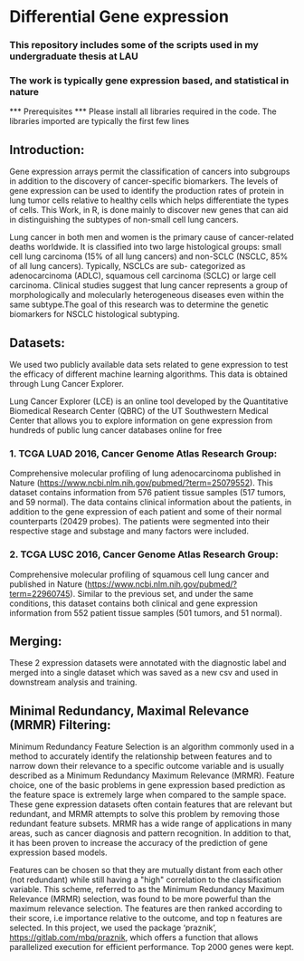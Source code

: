 # Differential Gene expression
### This repository includes some of the scripts used in my undergraduate thesis at LAU
### The work is typically gene expression based, and statistical in nature

*** Prerequisites ***
Please install all libraries required in the code. The libraries imported are typically the first few lines

## Introduction:
Gene expression arrays permit the classification of cancers into subgroups in addition to the discovery of cancer-specific biomarkers. The levels of gene expression can be used to identify the production rates of protein in lung tumor cells relative to healthy cells which helps differentiate the types of cells. This Work, in R, is done mainly to discover new genes that can aid in distinguishing the subtypes of non-small cell lung cancers. 

Lung cancer in both men and women is the primary cause of cancer-related deaths worldwide. It is classified into two large histological groups: small cell lung carcinoma (15% of all lung cancers) and non-SCLC (NSCLC, 85% of all lung cancers). Typically, NSCLCs are sub- categorized as adenocarcinoma (ADLC), squamous cell carcinoma (SCLC) or large cell
carcinoma. Clinical studies suggest that lung cancer represents a group of morphologically and molecularly heterogeneous diseases even within the same subtype.The goal of this research was to determine the genetic biomarkers for NSCLC histological subtyping.

## Datasets:
We used two publicly available data sets related to gene expression to test the efficacy of different machine learning algorithms. This data is obtained through Lung Cancer Explorer.

Lung Cancer Explorer (LCE) is an online tool developed by the Quantitative Biomedical Research Center (QBRC) of the UT Southwestern Medical Center that allows you to explore information on gene expression from hundreds of public lung cancer databases online for free

### 1. TCGA LUAD 2016, Cancer Genome Atlas Research Group: 
Comprehensive molecular profiling of lung adenocarcinoma published in Nature (https://www.ncbi.nlm.nih.gov/pubmed/?term=25079552). This dataset contains information from 576 patient tissue samples (517 tumors, and 59 normal). The data contains clinical information about the patients, in addition to the gene expression of each patient and some of their normal counterparts (20429 probes). The patients were segmented into their respective stage and substage and many factors were included.
### 2. TCGA LUSC 2016, Cancer Genome Atlas Research Group: 
Comprehensive molecular profiling of squamous cell lung cancer and published in Nature (https://www.ncbi.nlm.nih.gov/pubmed/?term=22960745). Similar to the previous set, and under the same conditions, this dataset contains both clinical and gene expression information from 552 patient tissue samples (501 tumors, and 51 normal).

## Merging:
These 2 expression datasets were annotated with the diagnostic label and merged into a single dataset which was saved as a new csv and used in downstream analysis and training.

## Minimal Redundancy, Maximal Relevance (MRMR) Filtering:
Minimum Redundancy Feature Selection is an algorithm commonly used in a method to accurately identify the relationship between features and to narrow down their relevance to a specific outcome variable and is usually described as a Minimum Redundancy Maximum Relevance (MRMR). Feature choice, one of the basic problems in gene expression based prediction as the feature space is extremely large when compared to the sample space. These gene expression datasets often contain features that are relevant but redundant, and MRMR attempts to solve this problem by removing those redundant feature subsets. MRMR has a wide range of applications in many areas, such as cancer diagnosis and pattern recognition. In addition to that, it has been proven to increase the accuracy of the prediction of gene expression based models.

Features can be chosen so that they are mutually distant from each other (not redundant) while still having a "high" correlation to the classification variable. This scheme, referred to as the Minimum Redundancy Maximum Relevance (MRMR) selection, was found to be more powerful than the maximum relevance selection.
The features are then ranked according to their score, i.e importance relative to the outcome, and top n features are selected. In this project, we used the package
‘praznik’, https://gitlab.com/mbq/praznik, which offers a function that allows parallelized execution for efficient performance. Top 2000 genes were kept.



